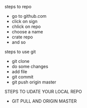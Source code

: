 steps to repo
- go to github.com
- click on sign
- chlick on repo
- choose a name
- crate repo
- and so

steps to use git
- git clone
- do some changes
- add file
- git commit
- git push origin master

STEPS TO UDATE YOUR LOCAL REPO
- GIT PULL AND ORIGIN MASTER